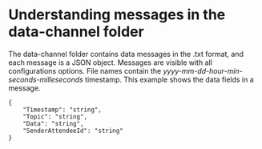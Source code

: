 # Understanding messages in the data\-channel folder<a name="data-channel"></a>

The data\-channel folder contains data messages in the \.txt format, and each message is a JSON object\. Messages are visible with all configurations options\. File names contain the *yyyy\-mm\-dd\-hour\-min\-seconds\-milleseconds* timestamp\. This example shows the data fields in a message\.

```
{
    "Timestamp": "string", 
    "Topic": "string", 
    "Data": "string", 
    "SenderAttendeeId": "string"
}
```